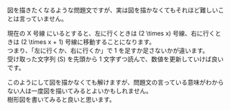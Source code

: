 図を描きたくなるような問題文ですが、実は図を描かなくてもそれほど難しいことは言っていません。

現在の X 号線 にいるとすると、左に行くときは \(2 \times x\) 号線、右に行くときは \(2 \times x + 1\) 号線に移動することになります。  
つまり、「左に行くか、右に行くか」で 1 を足すか足さないかが違います。  
受け取った文字列 \(S\) を先頭から 1 文字ずつ読んで、数値を更新していけば良いです。

このようにして図を描かなくても解けますが、問題文の言っている意味がわからない人は一度図を描いてみるとよいかもしれません。  
樹形図を書いてみると良いと思います。